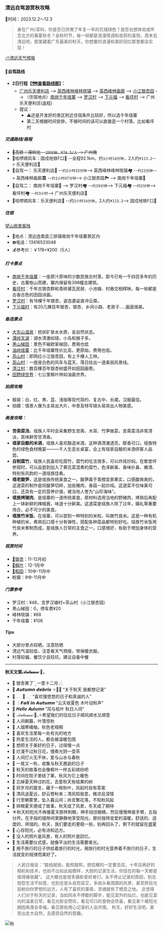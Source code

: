 ### 清远自驾游赏秋攻略
📆时间：2023.12.2～12.3

>身在广州/深圳，你是否已厌倦了年复一年的花城绿色？是否也想体验或怀念北方的春夏秋冬？金秋时节，每一帧都是浪漫情调和收获的喜悦，周末去清远吧，那里藏着广东最美的秋天，你想要的浪漫和美好回忆那里都会实现！

[⛅清远天气预报](https://waptianqi.2345.com/qingyuan-59280.htm)

#### 🚙自驾路线

* **2日行程【[🗺查看路线图](./subpage/清远攻略/路线图.md)】：**
    + [广州乐天便利店](https://map.baidu.com/mobile/webapp/place/detail/foo=bar&qt=ninf&wd=%E6%99%AF%E7%82%B9&c=131&searchFlag=sort&center_rank=1&nb_x=12630678.58&nb_y=2632363.00&da_src=unifynearbyclick&uid=ac6529665e6e0cd7c356ac27&industry=&qid=&pos=&da_ref=&da_qrtp=&da_adquery=&da_adtitle=%E4%B9%90%E5%A4%A9%E4%BE%BF%E5%88%A9%E5%BA%97&da_adindus=%E8%B4%AD%E7%89%A9;%E4%BE%BF%E5%88%A9%E5%BA%97&detail_from=list&vt=map) --> [英西峰林峰林晓镇](https://map.baidu.com/mobile/webapp/place/detail/foo=bar&qt=ninf&wd=%E6%99%AF%E7%82%B9&c=131&searchFlag=sort&center_rank=1&nb_x=12570973.85&nb_y=2750999.80&da_src=unifynearbyclick&uid=711420fdb5f528d100ff2d03&industry=&qid=&pos=&da_ref=&da_qrtp=&da_adquery=&da_adtitle=%E8%8B%B1%E8%A5%BF%E5%B3%B0%E6%9E%97%E5%B3%B0%E6%9E%97%E6%99%93%E9%95%87&da_adindus=%E6%97%85%E6%B8%B8%E6%99%AF%E7%82%B9;%E9%A3%8E%E6%99%AF%E5%8C%BA&detail_from=list&vt=map) --> [英西峰林画廊](https://map.baidu.com/mobile/webapp/place/detail/foo=bar&qt=ninf&wd=%E6%99%AF%E7%82%B9&c=131&searchFlag=sort&center_rank=1&nb_x=12569056.50&nb_y=2759399.01&da_src=unifynearbyclick&uid=b8ab5e86c38799f8bea2401b&industry=&qid=&pos=&da_ref=&da_qrtp=&da_adquery=&da_adtitle=%E8%8B%B1%E8%A5%BF%E5%B3%B0%E6%9E%97%E7%94%BB%E5%BB%8A&da_adindus=%E8%B4%AD%E7%89%A9&detail_from=list&vt=map) --> [小江银杏园](https://map.baidu.com/mobile/webapp/place/detail/foo=bar&qt=ninf&wd=%E6%99%AF%E7%82%B9&c=131&searchFlag=sort&center_rank=1&nb_x=12529580.17&nb_y=2815875.25&da_src=unifynearbyclick&uid=8abace002b0090fac16c1433&industry=&qid=&pos=&da_ref=&da_qrtp=&da_adquery=&da_adtitle=%E5%B0%8F%E6%B1%9F%E9%93%B6%E6%9D%8F%E5%9B%AD&da_adindus=%E6%97%85%E6%B8%B8%E6%99%AF%E7%82%B9;%E6%99%AF%E7%82%B9&detail_from=list&vt=map) --> （住宿地点）[南岗千年瑶寨](https://map.baidu.com/mobile/webapp/place/detail/qt=ninf&wd=%E5%8D%97%E5%B2%97%E5%8D%83%E5%B9%B4%E7%91%B6%E5%AF%A8%E6%99%AF%E5%8C%BA&c=1&searchFlag=bigBox&version=5&exptype=dep&src_from=webapp_all_bigbox&wd2=%E6%B8%85%E8%BF%9C%E5%B8%82%E8%BF%9E%E5%8D%97%E7%91%B6%E6%97%8F%E8%87%AA%E6%B2%BB%E5%8E%BF&sug_forward=a7cece88157833e07c29bda7&src=1&uid=a7cece88157833e07c29bda7&industry=scope&qid=3392985892836739131/showall=1&pos=0&da_ref=listclk&da_qrtp=11&da_adtp=&da_log=&da_adquery=%E5%8D%97%E5%B2%97%E5%8D%83%E5%B9%B4%E7%91%B6%E5%AF%A8%E6%99%AF%E5%8C%BA&da_adtitle=%E5%8D%97%E5%B2%97%E5%8D%83%E5%B9%B4%E7%91%B6%E5%AF%A8%E6%99%AF%E5%8C%BA&da_adindus=%E6%97%85%E6%B8%B8%E6%99%AF%E7%82%B9;%E9%A3%8E%E6%99%AF%E5%8C%BA&detail_from=list) --> [罗汉村](https://map.baidu.com/mobile/webapp/place/detail/foo=bar&qt=ninf&wd=%E6%99%AF%E7%82%B9&c=131&searchFlag=sort&center_rank=1&nb_x=12533854.30&nb_y=2817740.97&da_src=unifynearbyclick&uid=264bab436003373195f08c2b&industry=&qid=&pos=&da_ref=&da_qrtp=&da_adquery=&da_adtitle=%E7%BD%97%E6%B1%89%E6%9D%91&da_adindus=%E8%A1%8C%E6%94%BF%E5%9C%B0%E6%A0%87;%E6%9D%91%E5%BA%84&detail_from=list&vt=map) --> [下元福](https://map.baidu.com/mobile/webapp/place/detail/foo=bar&qt=ninf&wd=%E6%99%AF%E7%82%B9&c=131&searchFlag=sort&center_rank=1&nb_x=12530594.65&nb_y=2824265.40&da_src=unifynearbyclick&uid=c61bd305d789eb68c27da20f&industry=&qid=&pos=&da_ref=&da_qrtp=&da_adquery=&da_adtitle=%E4%B8%8B%E5%85%83%E7%A6%8F&da_adindus=%E8%A1%8C%E6%94%BF%E5%9C%B0%E6%A0%87;%E6%9D%91%E5%BA%84&detail_from=list&vt=map) --> [看坪村](https://map.baidu.com/mobile/webapp/place/detail/foo=bar&qt=ninf&wd=%E6%99%AF%E7%82%B9&c=131&searchFlag=sort&center_rank=1&nb_x=12531056.57&nb_y=2824826.28&da_src=unifynearbyclick&uid=101bc61bde9309a3c42ba10f&industry=&qid=&pos=&da_ref=&da_qrtp=&da_adquery=&da_adtitle=%E7%9C%8B%E5%9D%AA&da_adindus=%E8%A1%8C%E6%94%BF%E5%9C%B0%E6%A0%87;%E6%9D%91%E5%BA%84&detail_from=list&vt=map) --> 广州乐天便利店(返程)
    + 提议：
        - ⚠️还是开发好的景区附近住宿条件比较好，所以选千年瑶寨
        - 第二天根据时间安排，不够时间的话可以直接逛一个村落，比如看坪村

##### 交通路线/路程
+ ~~🚄高铁：深圳北 --`29分钟，¥74.5/人`--> 广州南~~
+ 🚕哈啰顺风车：固戍地铁F口🚉 --全程92.1km，约`1小时14分钟`，2人约`¥113.2`--> 乐天便利店🏪
+ 🚗自驾一： 乐天便利店🏪 --`约2小时15分钟`--> 英西峰林峰林晓镇🏘️ --`约22分钟`--> 英西峰林画廊🏛️ --`约1小时47分钟`--> 小江银杏园🏞 --> 南岗千年瑶寨🏨
+ 🚗自驾二： 南岗千年瑶寨🏨 --> 罗汉村🏘️ --`约19分钟`--> 下元福🏘️ --`约2分钟`--> 看坪村🏘️ --`约3小时`--> 广州乐天便利店🏪
+ 🚕哈啰顺风车：乐天便利店🏪 --约`1小时14分钟`，2人约`¥113.2`--> 固戍地铁F口🚉

##### 住宿
[望山观景客栈](https://map.baidu.com/mobile/webapp/search/search/qt=s&wd=%E8%BF%9E%E5%8D%97%E5%8D%83%E5%B9%B4%E7%91%B6%E5%AF%A8%E6%9C%9B%E5%B1%B1%E8%A7%82%E6%99%AF%E5%AE%A2%E6%A0%88&c=1596&searchFlag=bigBox&version=5&exptype=dep&src_from=webapp_all_bigbox&sug_forward=03aad214f7c63b57f33cba08&src=2/vt=map)
* 📍地点：清远连南县三排镇南岗千年瑶寨景区内
* ☎️电话：13416533048
* 💰参考价：￥178+¥200（5人）

##### 打卡景点
+ [南岗千年瑶寨](https://map.baidu.com/mobile/webapp/place/detail/qt=ninf&wd=%E5%8D%97%E5%B2%97%E5%8D%83%E5%B9%B4%E7%91%B6%E5%AF%A8%E6%99%AF%E5%8C%BA&c=1&searchFlag=bigBox&version=5&exptype=dep&src_from=webapp_all_bigbox&wd2=%E6%B8%85%E8%BF%9C%E5%B8%82%E8%BF%9E%E5%8D%97%E7%91%B6%E6%97%8F%E8%87%AA%E6%B2%BB%E5%8E%BF&sug_forward=a7cece88157833e07c29bda7&src=1&uid=a7cece88157833e07c29bda7&industry=scope&qid=3392985892836739131/showall=1&pos=0&da_ref=listclk&da_qrtp=11&da_adtp=&da_log=&da_adquery=%E5%8D%97%E5%B2%97%E5%8D%83%E5%B9%B4%E7%91%B6%E5%AF%A8%E6%99%AF%E5%8C%BA&da_adtitle=%E5%8D%97%E5%B2%97%E5%8D%83%E5%B9%B4%E7%91%B6%E5%AF%A8%E6%99%AF%E5%8C%BA&da_adindus=%E6%97%85%E6%B8%B8%E6%99%AF%E7%82%B9;%E9%A3%8E%E6%99%AF%E5%8C%BA&detail_from=list)：一座原汁原味的少数民族古村落，距今已有一千四百多年的历史，古寨依山而建，寨内保留有398幢古建筑。
+ [看坪村](https://map.baidu.com/mobile/webapp/place/detail/foo=bar&qt=ninf&wd=%E6%99%AF%E7%82%B9&c=131&searchFlag=sort&center_rank=1&nb_x=12531056.57&nb_y=2824826.28&da_src=unifynearbyclick&uid=101bc61bde9309a3c42ba10f&industry=&qid=&pos=&da_ref=&da_qrtp=&da_adquery=&da_adtitle=%E7%9C%8B%E5%9D%AA&da_adindus=%E8%A1%8C%E6%94%BF%E5%9C%B0%E6%A0%87;%E6%9D%91%E5%BA%84&detail_from=list&vt=map)：千年古银杏群和青砖黛瓦民居、小池塘、村巷交相辉映，每一帧都是古香古色的田园诗画。
+ [罗汉村](https://map.baidu.com/mobile/webapp/place/detail/foo=bar&qt=ninf&wd=%E6%99%AF%E7%82%B9&c=131&searchFlag=sort&center_rank=1&nb_x=12533854.30&nb_y=2817740.97&da_src=unifynearbyclick&uid=264bab436003373195f08c2b&industry=&qid=&pos=&da_ref=&da_qrtp=&da_adquery=&da_adtitle=%E7%BD%97%E6%B1%89%E6%9D%91&da_adindus=%E8%A1%8C%E6%94%BF%E5%9C%B0%E6%A0%87;%E6%9D%91%E5%BA%84&detail_from=list&vt=map)：有18棵千年银杏，姿态婆娑直冲云霄。
+ [下元福村](https://map.baidu.com/mobile/webapp/place/detail/foo=bar&qt=ninf&wd=%E6%99%AF%E7%82%B9&c=131&searchFlag=sort&center_rank=1&nb_x=12530594.65&nb_y=2824265.40&da_src=unifynearbyclick&uid=c61bd305d789eb68c27da20f&industry=&qid=&pos=&da_ref=&da_qrtp=&da_adquery=&da_adtitle=%E4%B8%8B%E5%85%83%E7%A6%8F&da_adindus=%E8%A1%8C%E6%94%BF%E5%9C%B0%E6%A0%87;%E6%9D%91%E5%BA%84&detail_from=list&vt=map)：有20几棵百年银杏，银杏、乡间小路、老房子.....画面很美。

##### 备选景点 
+ [大东山温泉](https://map.baidu.com/mobile/webapp/place/detail/foo=bar&qt=ninf&wd=%E6%99%AF%E7%82%B9&c=131&searchFlag=sort&center_rank=1&nb_x=12538305.82&nb_y=2840039.99&da_src=unifynearbyclick&uid=5bb37075aa1944e3dbd891d6&industry=&qid=&pos=&da_ref=&da_qrtp=&da_adquery=&da_adtitle=%E8%BF%9E%E5%B7%9E%E5%B8%82%E5%A4%A7%E4%B8%9C%E5%B1%B1%E6%B8%A9%E6%B3%89%E5%BA%A6%E5%81%87%E5%8C%BA&da_adindus=%E4%BC%91%E9%97%B2%E5%A8%B1%E4%B9%90;%E5%BA%A6%E5%81%87%E6%9D%91&detail_from=list&vt=map)：梳状矿泉水水质，呈自然状态。
+ [潭岭天湖](https://map.baidu.com/mobile/webapp/place/detail/foo=bar&qt=ninf&wd=%E6%99%AF%E7%82%B9&c=131&searchFlag=sort&center_rank=1&nb_x=12541736.88&nb_y=2854358.85&da_src=unifynearbyclick&uid=3391cbff62f5f538744ff177&industry=&qid=&pos=&da_ref=&da_qrtp=&da_adquery=&da_adtitle=%E6%BD%AD%E5%B2%AD%E5%A4%A9%E6%B9%96&da_adindus=%E6%88%BF%E5%9C%B0%E4%BA%A7;%E4%BD%8F%E5%AE%85%E5%8C%BA&detail_from=list&vt=map)：湖水清澈如镜，小岛和猴子多。
+ [黑山梯田](https://map.baidu.com/mobile/webapp/place/detail/foo=bar&qt=ninf&wd=%E6%99%AF%E7%82%B9&c=131&searchFlag=sort&center_rank=1&nb_x=12486609.34&nb_y=2827279.06&da_src=unifynearbyclick&uid=757d1b8be3c9a8ef96ca078a&industry=&qid=&pos=&da_ref=&da_qrtp=&da_adquery=&da_adtitle=%E9%BB%91%E5%B1%B1%E6%A2%AF%E7%94%B0&da_adindus=%E6%97%85%E6%B8%B8%E6%99%AF%E7%82%B9&detail_from=list&vt=map)：景色不输欧家梯田，费用也低
+ [油岭瑶寨](./subpage/清远攻略/古村落.md)：比千年瑶寨性价比高，更原始，费用也低。
+ [茶山村](https://map.baidu.com/mobile/webapp/place/detail/foo=bar&qt=ninf&wd=%E6%99%AF%E7%82%B9&c=131&searchFlag=sort&center_rank=1&nb_x=12649884.50&nb_y=2770458.21&da_src=unifynearbyclick&uid=87248d962aeb87b32806ce29&industry=&qid=&pos=&da_ref=&da_qrtp=&da_adquery=&da_adtitle=%E8%8C%B6%E5%B1%B1&da_adindus=%E8%A1%8C%E6%94%BF%E5%9C%B0%E6%A0%87;%E6%9D%91%E5%BA%84&detail_from=list&vt=map)：即网红小江银杏园，有上千棵人工林。
+ [高山村](https://map.baidu.com/mobile/webapp/place/detail/foo=bar&qt=ninf&wd=%E6%99%AF%E7%82%B9&c=131&searchFlag=sort&center_rank=1&nb_x=12528985.00&nb_y=2822340.00&da_src=unifynearbyclick&uid=49759ac04bd621f1230262ab&industry=&qid=&pos=&da_ref=&da_qrtp=&da_adquery=&da_adtitle=%E9%AB%98%E5%B1%B1%E6%9D%91&da_adindus=%E8%A1%8C%E6%94%BF%E5%9C%B0%E6%A0%87;%E6%9D%91%E5%BA%84&detail_from=list&vt=map)：一座座白色的风车与蓝天、落日绘出一道美丽风景线。
+ [清江村](https://map.baidu.com/mobile/webapp/place/detail/foo=bar&qt=ninf&wd=%E6%99%AF%E7%82%B9&c=131&searchFlag=sort&center_rank=1&nb_x=12526775.11&nb_y=2864947.05&da_src=unifynearbyclick&uid=850815e114c7f79b43e1920b&industry=&qid=&pos=&da_ref=&da_qrtp=&da_adquery=&da_adtitle=%E6%B8%85%E6%B1%9F%E6%9D%91&da_adindus=%E8%A1%8C%E6%94%BF%E5%9C%B0%E6%A0%87;%E6%9D%91%E5%BA%84&detail_from=list&vt=map)：数百棵百年银杏树盛开如田园画卷。
+ [田野绿世界](https://map.baidu.com/mobile/webapp/place/detail/foo=bar&qt=ninf&wd=%E6%99%AF%E7%82%B9&c=131&searchFlag=sort&center_rank=1&nb_x=12625654.39&nb_y=2722911.90&da_src=unifynearbyclick&uid=2ad32cc3dd1c73f29d95dee8&industry=&qid=&pos=&da_ref=&da_qrtp=&da_adquery=&da_adtitle=%E7%94%B0%E9%87%8E%E7%BB%BF%E4%B8%96%E7%95%8C&da_adindus=%E4%BC%91%E9%97%B2%E5%A8%B1%E4%B9%90;%E5%BA%A6%E5%81%87%E6%9D%91&detail_from=list&vt=map)：七公里枫叶林如油画世界。

##### 拍照攻略
+ 服装：白、红、黑、蓝、浅咖等现代简约、复古中、长裙，汉服最佳。
+ 拍摄：情景人像为主易出大片，中景及特写镜头易突出人物美感。

##### 美食攻略：
* **苦斋菜汤**，瑶族人平时会采集野生苦斋、木耳、竹笋做菜，苦斋菜汤非常清淡，其味鲜苦甘清香。
* **瑶家自酿的米酒**，瑶族人喜欢酿造米酒，这种酒清澈透亮，醇香可口，瑶族特色的绿色食材晚宴———千人生态长桌宴，会上有瑶家自酿的米酒供客人品尝。
* **自制腐竹**，瑶族人民喜欢吃腐竹，腐竹的吃法很多，可以炸炖炒焖。在歌堂坪参观时，可以品尝到加入了黄花菜混煮的腐竹，色泽鲜美、香味扑鼻、嫩滑、特别有风韵的一道瑶族佳肴。
* **瑶老酸笋**，这是瑶族传统美食之一。酸笋属于青橙宜家果实，口感酸爽爽的，这道菜的制作是将酸笋切碎，加些猪肉，香菇一起炒炖。这道菜不仅味美可口，还具有一定的营养价值，被当地人誉为“山珍海味”。
* **瑶族烤猪肉**，是瑶寨的一道传统美食，原材料选用当地的野猪肉，烤熟后再配上一钵新鲜的辣椒酱，味道十分鲜美。这道菜是瑶族人除了过年，婚礼等重要场合，必不可少的美食。
* **瑶族竹米饭**，在瑶寨，可以尝到一种特别的米粒，叫做竹良米。这是一种有机种植的米，煮熟后口感十分有弹性，搭配各种菜品都特别好吃。瑶族竹米饭用竹良米煮制而成，是瑶族人日常的主食之一，口感很好，有助于增加身体的营养。

##### 观赏时间
+ [🍂银杏](./subpage/清远攻略/银杏.md)：11-12月初
+ [🍁枫叶](./subpage/清远攻略/枫叶.md)：12-1月中
+ [🌾稻田](./subpage/清远攻略/田园风光.md)：10中-11月中
+ 粉黛：9中-11月中

##### 门票参考
+ 罗汉村：¥48，含罗汉塘村+茶山村（小江银杏园）
+ 黑山梯田：0，停车费¥20
+ 峰林晓镇：¥68
+ 千年瑶寨：¥106

##### Tips
+ 大部分景点较晒，注意防晒
+ 清远气温较低，注意看天气预报，带保暖衣服。
+ 村落较偏，餐饮少且较坑，建议自备中餐

---

**秋天文案𝒜𝓊𝓉𝓊𝓂𝓃‧🍁₊**

* 🍂 银杏黄了¨̮ 一筐十二月𓋒
* 🍂 𝘼𝙪𝙩𝙪𝙢𝙣 𝙙𝙚𝙗𝙧𝙞𝙨 ✧🍊🍁 “关于秋天 我都想记录”
* 🍂 𓂃 🍂𓂃ᐝ “喜欢慢悠悠的日子和真诚的人”
* 🍂 ｜𝙁𝙖𝙡𝙡 𝙞𝙣 𝘼𝙪𝙩𝙪𝙢𝙣 “云天收夏色 木叶动秋声”
* 🍂 𝑯𝒆𝒍𝒍𝒐 𝑨𝒖𝒕𝒖𝒎𝒏 ”风与枯叶 秋日人间“
* 🍁 𝒜𝓊𝓉𝓊𝓂𝓃‧🍁₊✧希望我们的往后日子顺风顺水又顺意
* 🍁 人间朝暮，叶落惊秋
* 🍁 人烟寒橘柚，秋色老梧桐
* 🍁 喜欢生活里每一处有光的地方
* 🍁 热爱生活的人，都会被温暖包围
* 🍁 想把关于美好的日子，过得慢一点
* 🍁 烂漫不过秋日花，慢煮光阴一壶茶
* 🍂 人间灯火无不休，爱与山水与春秋
* 🍁 一晃又一秋，收集与秋天邂逅的日子
* 🍁 秋天的故事也会像枫叶一样五彩缤纷吧
* 🍁 时间在院子里结了果，秋风为它上暖色
* 🍁 忘掉夏天种过的花，去爱秋天有结果的树
* 🍁 将岁月的箴言，藏于一枚秋叶，风起时自有答案
* 🍁 清风送夏远，舒云卷秋来；清风知我意，微凉且深情
* 🍁 行至朝雾里，坠入暮云间；尚言繁花落，不知秋风起
* 🍁 转眼夏天便成了故事，秋天成了风景，冬天成了期待
* ☀️秋天的阳光不再像夏天那样刺眼，伸手挡住眼睛，然后慢慢伸直手臂，五指分开。在手指的缝隙间里静静地享受阳光，那份独特宠爱的温暖，舒适的、适度的、祥瑞的。秋天，我们要走的更稳一些，别再回头了，剩下的就留在盛夏
* 🌅 心存阳光，必有诗和远方。
* 🌠 没人的照片是风景，有人的照片是回忆。
* 🌆 生活需要仪式感，就像平淡的生活需要束光。
* 🌃 用不旅行的日子供给着旅行的时光，用旅行的时光营养着不旅行的日子，生活就变的规律而美好了。

> 人民日报说：“能拍就拍，能照就照，想炫耀的一定要去炫，十年后再好的相机和技术，也拍不出如此般模样，大胆的记录生活，你现在的每一天都是值得被收藏“。
> 这大概也是很多摄影爱好者们，永不停止记录的原因，别总抱怨生活不如意，也别总低头自怨自艾，多抬头看周围的风景，甚至把目光投射向你梦想的远方，人有了喜欢的事情，灵魂就有了栖息之地。
> 总觉得人们对于秋天的记录，当如同永不停歇的脚步，能见室外的灿烂，也能见室内的温柔日常，看见光影会赞叹，看见可口的食物会欣喜，看见某个被阳光拥抱角落会幸福，看见那些用心记录的人会共情。
> 秋天，好好生活吧，甚至出走大自然，去感受自然的意趣。

![秋](./topwrite/assets/images/autumn/秋.webp)

